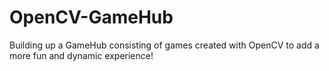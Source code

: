 # OpenCV-GameHub
Building up a GameHub consisting of games created with OpenCV to add a more fun and dynamic experience!
